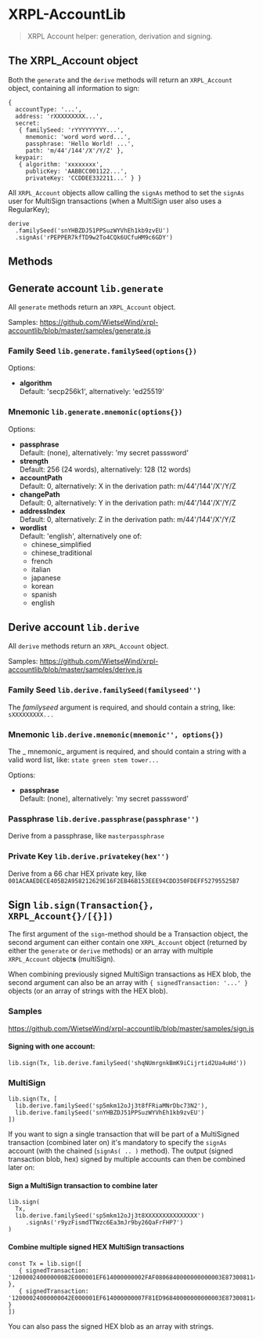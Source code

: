 # XRPL-AccountLib

> XRPL Account helper: generation, derivation and signing.

## The XRPL_Account object

Both the `generate` and the `derive` methods will return an `XRPL_Account` object, containing all information to sign:

```
{
  accountType: '...',
  address: 'rXXXXXXXXX...',
  secret: 
   { familySeed: 'rYYYYYYYYY...',
     mnemonic: 'word word word...',
     passphrase: 'Hello World! ...',
     path: 'm/44'/144'/X'/Y/Z' },
  keypair: 
   { algorithm: 'xxxxxxxx',
     publicKey: 'AABBCC001122...',
     privateKey: 'CCDDEE332211...' } }

```

All `XRPL_Account` objects allow calling the `signAs` method to set the `signAs` user for MultiSign transactions (when a MultiSign user also uses a RegularKey);

```
derive
  .familySeed('snYHBZDJ51PPSuzWYVhEh1kb9zvEU')
  .signAs('rPEPPER7kfTD9w2To4CQk6UCfuHM9c6GDY')
```

## Methods

## Generate account `lib.generate`

All `generate` methods return an `XRPL_Account` object.

Samples: https://github.com/WietseWind/xrpl-accountlib/blob/master/samples/generate.js

### Family Seed `lib.generate.familySeed(options{})`

Options:
	
- **algorithm**  
  Default: 'secp256k1', alternatively: 'ed25519'


### Mnemonic `lib.generate.mnemonic(options{})`

Options:

- **passphrase**  
  Default: (none), alternatively: 'my secret passsword'
- **strength**  
  Default: 256 (24 words), alternatively: 128 (12 words)
- **accountPath**  
  Default: 0, alternatively: X in the derivation path: m/44'/144'/X'/Y/Z
- **changePath**  
  Default: 0, alternatively: Y in the derivation path: m/44'/144'/X'/Y/Z 
- **addressIndex**  
  Default: 0, alternatively: Z in the derivation path: m/44'/144'/X'/Y/Z
- **wordlist**  
  Default: 'english', alternatively one of:  
    - chinese_simplified
    - chinese_traditional
    - french
    - italian
    - japanese
    - korean
    - spanish
    - english

## Derive account `lib.derive`

All `derive` methods return an `XRPL_Account` object.

Samples: https://github.com/WietseWind/xrpl-accountlib/blob/master/samples/derive.js

### Family Seed `lib.derive.familySeed(familyseed'')`

The _familyseed_ argument is required, and should contain a string, like: `sXXXXXXXXX...`

### Mnemonic `lib.derive.mnemonic(mnemonic'', options{})`

The _ mnemonic_ argument is required, and should contain a string with a valid word list, like: `state green stem tower...`

Options:
	
- **passphrase**  
  Default: (none), alternatively: 'my secret passsword'


### Passphrase `lib.derive.passphrase(passphrase'')`

Derive from a passphrase, like `masterpassphrase`

### Private Key `lib.derive.privatekey(hex'')`

Derive from a 66 char HEX private key, like `001ACAAEDECE405B2A958212629E16F2EB46B153EEE94CDD350FDEFF52795525B7`

## Sign `lib.sign(Transaction{}, XRPL_Account{}/[{}])`

The first argument of the `sign`-method should be a Transaction object, the second argument can either contain one `XRPL_Account` object (returned by either 
the `generate` or `derive` methods) or an array with multiple `XRPL_Account` object**s** (multiSign).

When combining previously signed MultiSign transactions as HEX blob, the second argument can also be an array with `{ signedTransaction: '...' }` objects (or an array of strings with the HEX blob).

### Samples

https://github.com/WietseWind/xrpl-accountlib/blob/master/samples/sign.js

#### Signing with one account:

```
lib.sign(Tx, lib.derive.familySeed('shqNUmrgnkBmK9iCijrtid2Ua4uHd'))
```

### MultiSign

```
lib.sign(Tx, [
  lib.derive.familySeed('sp5mkm12oJj3t8fFRiaMNrDbc73N2'),
  lib.derive.familySeed('snYHBZDJ51PPSuzWYVhEh1kb9zvEU')
])
```

If you want to sign a single transaction that will be part of a MultiSigned transaction (combined later on) it's mandatory to specify the `signAs` account (with the chained (`signAs( .. )` method). The output (signed transaction blob, hex) signed by multiple accounts can then be combined later on:

#### Sign a MultiSign transaction to combine later

```
lib.sign(
  Tx, 
  lib.derive.familySeed('sp5mkm12oJj3t8XXXXXXXXXXXXXXX')
  	 .signAs('r9yzFismdTTWzc6Ea3mJr9by26QaFrFHP7')
)
```

#### Combine multiple signed HEX MultiSign transactions

```
const Tx = lib.sign([
   { signedTransaction: '120000240000000B2E000001EF614000000002FAF0806840000000000003E873008114723F34B08C70F3EF8759B1A2CD4934D434A3C2518314628891E80B72684CF065A0AE8EC3482472C1C0DCF3E010732103AC651208BDA639C7AEC10873771A5B5F1A2008CAB3B2155871EE16A966D5860774473045022100CD9BC97047BF8EE0AF2D7631540FFF4C5FFE863AFAA9E2DE7AD98156F3323CF9022031D0454947833536028029FB9B61B224F4C2BFC1D1F670C49880AD004A76315C8114723F34B08C70F3EF8759B1A2CD4934D434A3C251E1F1' },
   { signedTransaction: '12000024000000042E000001EF614000000007F81ED96840000000000003E873008114F84E8A80D08854F3621F9214D58F04D41A07EE108314F40B468D5AC0DBA36E2941877AC2E9BBD48262A1F3E010732103CA9799516799A1139BED8958A9FDD0033389396422B888A7E56FB9991B0A179E74473045022100B22D6874CC4ECC92D32E657A1F863245A4DB1B425260052A9427616BE397D244022023CA82B76ADD26909549381C5CCB7BB09084936B294577299F5796A22F5AC39E8114F40B468D5AC0DBA36E2941877AC2E9BBD48262A1E1F1' }
])
```

You can also pass the signed HEX blob as an array with strings.
